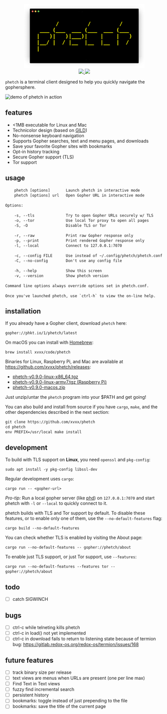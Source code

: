 <!--
      /         /         /
 ___ (___  ___ (___  ___ (___
|   )|   )|___)|    |    |   )
|__/ |  / |__  |__  |__  |  /
|
--> <p align="center"> <img src="./img/logo.png"> <br>
<a href="https://git.io/JvR5g">
<img src="https://github.com/xvxx/phetch/workflows/build/badge.svg">
</a>
<a href="https://git.io/JveQo">
<img src="https://img.shields.io/github/v/release/xvxx/phetch?include_prereleases">
</a>
</p>

`phetch` is a terminal client designed to help you quickly navigate
the gophersphere.

![demo of phetch in action](img/phetch-demo.gif "demo of phetch")

## features

- <1MB executable for Linux and Mac
- Technicolor design (based on [GILD](https://github.com/xvxx/gild))
- No-nonsense keyboard navigation
- Supports Gopher searches, text and menu pages, and downloads
- Save your favorite Gopher sites with bookmarks
- Opt-in history tracking
- Secure Gopher support (TLS)
- Tor support

## usage

        phetch [options]       Launch phetch in interactive mode
        phetch [options] url   Open Gopher URL in interactive mode

    Options:

        -s, --tls              Try to open Gopher URLs securely w/ TLS
        -o, --tor              Use local Tor proxy to open all pages
        -S, -O                 Disable TLS or Tor

        -r, --raw              Print raw Gopher response only
        -p, --print            Print rendered Gopher response only
        -l, --local            Connect to 127.0.0.1:7070

        -c, --config FILE      Use instead of ~/.config/phetch/phetch.conf
        -C, --no-config        Don't use any config file

        -h, --help             Show this screen
        -v, --version          Show phetch version

    Command line options always override options set in phetch.conf.

    Once you've launched phetch, use `ctrl-h` to view the on-line help.

## installation

If you already have a Gopher client, download `phetch` here:

    gopher://phkt.io/1/phetch/latest

On macOS you can install with [Homebrew](https://brew.sh/):

    brew install xvxx/code/phetch

Binaries for Linux, Raspberry Pi, and Mac are available at
https://github.com/xvxx/phetch/releases:

- [phetch-v0.9.0-linux-x86_64.tgz][0]
- [phetch-v0.9.0-linux-armv7.tgz (Raspberry Pi)][1]
- [phetch-v0.9.0-macos.zip][2]

Just unzip/untar the `phetch` program into your $PATH and get going!

You can also build and install from source if you have `cargo`,
`make`, and the other dependencies described in the next section:

    git clone https://github.com/xvxx/phetch
    cd phetch
    env PREFIX=/usr/local make install

## development

To build with TLS support on **Linux**, you need `openssl` and
`pkg-config`:

    sudo apt install -y pkg-config libssl-dev

Regular development uses `cargo`:

    cargo run -- <gopher-url>

*Pro-tip:* Run a local gopher server (like [phd][phd]) on
`127.0.0.1:7070` and start phetch with `-l` or `--local` to quickly
connect to it.

phetch builds with TLS and Tor support by default. To disable these
features, or to enable only one of them, use the
`--no-default-features` flag:

    cargo build --no-default-features

You can check whether TLS is enabled by visiting the About page:

    cargo run --no-default-features -- gopher://phetch/about

To enable just TLS support, or just Tor support, use `--features`:

    cargo run --no-default-features --features tor -- gopher://phetch/about

## todo

- [ ] catch SIGWINCH

## bugs

- [ ] ctrl-c while telneting kills phetch
- [ ] ctrl-c in load() not yet implemented
- [ ] ctrl-c in download fails to return to listening state 
      because of termion bug:
      https://gitlab.redox-os.org/redox-os/termion/issues/168

## future features

- [ ] track binary size per release
- [ ] text views are menus when URLs are present (one per line max)
- [ ] Find Text in Text views
- [ ] fuzzy find incremental search
- [ ] persistent history
- [ ] bookmarks: toggle instead of just prepending to the file
- [ ] bookmarks: save the title of the current page

[0]: https://github.com/xvxx/phetch/releases/download/v0.9.0/phetch-v0.9.0-linux-x86_64.tgz
[1]: https://github.com/xvxx/phetch/releases/download/v0.9.0/phetch-v0.9.0-linux-armv7.tgz
[2]: https://github.com/xvxx/phetch/releases/download/v0.9.0/phetch-v0.9.0-macos.zip
[phd]: https://github.com/xvxx/phd
